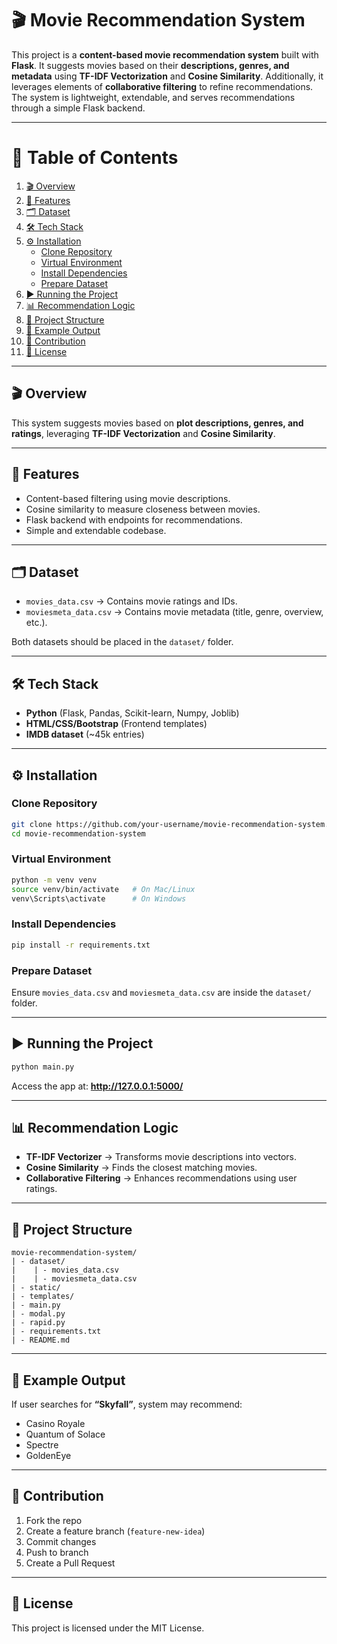 # 🎬 Movie Recommendation System

This project is a **content-based movie recommendation system** built with **Flask**. It suggests movies based on their **descriptions, genres, and metadata** using **TF-IDF Vectorization** and **Cosine Similarity**. Additionally, it leverages elements of **collaborative filtering** to refine recommendations. The system is lightweight, extendable, and serves recommendations through a simple Flask backend.

---

# 📑 Table of Contents

1. [🎬 Overview](#-overview)  
2. [🚀 Features](#-features)  
3. [🗂 Dataset](#-dataset)  
4. [🛠️ Tech Stack](#-tech-stack)  
5. [⚙️ Installation](#️-installation)  
   - [Clone Repository](#clone-repository)  
   - [Virtual Environment](#virtual-environment)  
   - [Install Dependencies](#install-dependencies)  
   - [Prepare Dataset](#prepare-dataset)  
6. [▶️ Running the Project](#️-running-the-project)  
7. [📊 Recommendation Logic](#-recommendation-logic)  
8. [📂 Project Structure](#-project-structure)  
9. [📌 Example Output](#-example-output)  
10. [🤝 Contribution](#-contribution)  
11. [📜 License](#-license)

---

## 🎬 Overview
This system suggests movies based on **plot descriptions, genres, and ratings**, leveraging **TF-IDF Vectorization** and **Cosine Similarity**.

---

## 🚀 Features
- Content-based filtering using movie descriptions.
- Cosine similarity to measure closeness between movies.
- Flask backend with endpoints for recommendations.
- Simple and extendable codebase.

---

## 🗂 Dataset
- `movies_data.csv` → Contains movie ratings and IDs.
- `moviesmeta_data.csv` → Contains movie metadata (title, genre, overview, etc.).

Both datasets should be placed in the `dataset/` folder.

---

## 🛠️ Tech Stack
- **Python** (Flask, Pandas, Scikit-learn, Numpy, Joblib)
- **HTML/CSS/Bootstrap** (Frontend templates)
- **IMDB dataset** (~45k entries)

---

## ⚙️ Installation

### Clone Repository
```bash
git clone https://github.com/your-username/movie-recommendation-system.git
cd movie-recommendation-system
```

### Virtual Environment
```bash
python -m venv venv
source venv/bin/activate   # On Mac/Linux
venv\Scripts\activate      # On Windows
```

### Install Dependencies
```bash
pip install -r requirements.txt
```

### Prepare Dataset
Ensure `movies_data.csv` and `moviesmeta_data.csv` are inside the `dataset/` folder.

---

## ▶️ Running the Project
```bash
python main.py
```
Access the app at: **http://127.0.0.1:5000/**

---

## 📊 Recommendation Logic
- **TF-IDF Vectorizer** → Transforms movie descriptions into vectors.
- **Cosine Similarity** → Finds the closest matching movies.
- **Collaborative Filtering** → Enhances recommendations using user ratings.

---

## 📂 Project Structure
```
movie-recommendation-system/
| - dataset/
|    | - movies_data.csv
|    | - moviesmeta_data.csv
| - static/
| - templates/
| - main.py
| - modal.py
| - rapid.py
| - requirements.txt
| - README.md
```

---

## 📌 Example Output
If user searches for **“Skyfall”**, system may recommend:
- Casino Royale
- Quantum of Solace
- Spectre
- GoldenEye

---

## 🤝 Contribution
1. Fork the repo
2. Create a feature branch (`feature-new-idea`)
3. Commit changes
4. Push to branch
5. Create a Pull Request

---

## 📜 License
This project is licensed under the MIT License.
